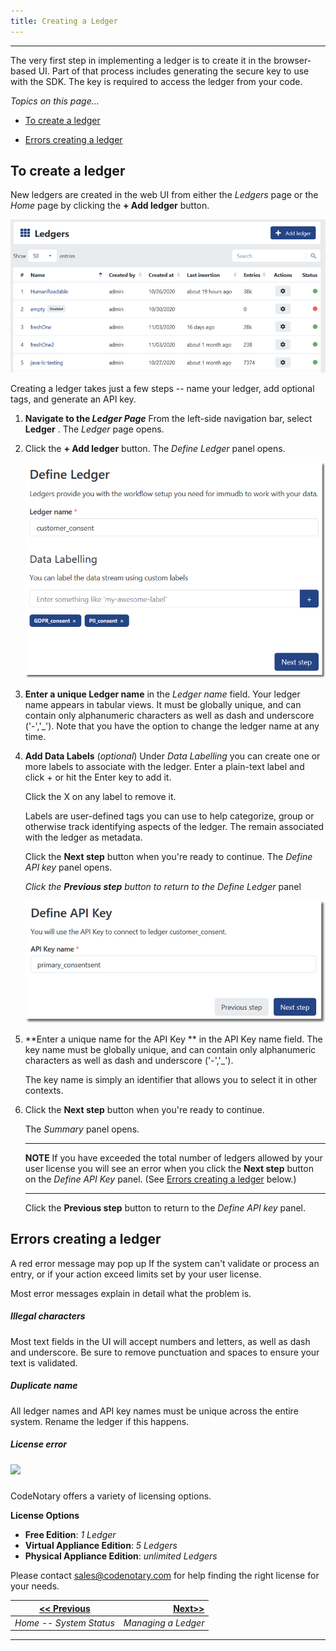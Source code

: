 ```yaml
---
title: Creating a Ledger
---
```


-------

The very first step in implementing a ledger is to create it in the browser-based UI.  Part of that process includes generating the secure key to use with the SDK. The key is required to access the ledger from your code. 

_Topics on this page..._

- [To create a ledger](#/help/to-create-a-ledger)

- [Errors creating a ledger](#/help/errors-creating-a-ledger)

## To create a ledger

New ledgers are created in the web UI from either the _Ledgers_ page or the _Home_ page by clicking the **+ Add ledger** button. 
<v-img src="/alt_ledger_plain.png" alt="" align="left"></v-img>


![](assets\images\alt_ledger_plain.png)

Creating a ledger takes just a few steps -- name your ledger, add optional tags, and generate an API key.

1. **Navigate to the *Ledger Page***  From the left-side navigation bar, select **Ledger** . The _Ledger_ page opens.

2. Click the **+ Add ledger** button. The *Define Ledger* panel opens.
   <v-img src="/alt_panell_defineledger.png" alt="" align="left"></v-img>

   ![](assets\images\alt_panell_defineledger.png)
   
3. **Enter a unique Ledger name** in the *Ledger name* field. 
   Your ledger name appears in tabular views.  It must be globally unique, and can contain only alphanumeric characters as well as dash and underscore ('-','_').  Note that you have the option to change the ledger name at any time.

4. **Add Data Labels**  (_optional_) Under *Data Labelling* you can create one or more labels to associate with the ledger.  Enter a plain-text label and click + or hit the Enter key to add it.

   Click the X on any label to remove it.

   Labels are user-defined tags you can use to help categorize, group or otherwise track identifying aspects of the ledger. The remain associated with the ledger as metadata.

   Click the **Next step** button when you're ready to continue. The *Define API key* panel opens.

   *Click the **Previous step** button to return to the Define Ledger* panel
   <v-img src="/alt_panel_definekey_sm.png" alt="" align="left"></v-img>


   ![](assets\images\alt_panel_definekey_sm.png)


   

5. **Enter a unique name for the API Key ** in the API Key name field. The key name must be globally unique, and can contain only alphanumeric characters as well as dash and underscore ('-','_').  

   The key name is simply an identifier that allows you to select it in other contexts.

6. Click the **Next step** button when you're ready to continue. 

   The *Summary* panel opens. 

   ---

   **NOTE**  If you have exceeded the total number of ledgers allowed by your user license you will see an error when you click the **Next step** button on the *Define API Key* panel. (See [Errors creating a ledger](#/help/errors-creating-a-ledger) below.) 

   ---

   Click the **Previous step** button to return to the *Define API key* panel. 

## Errors creating a ledger

A red error message may pop up If the system can't validate or process an entry, or if your action exceed limits set by your user license.

Most error messages explain in detail what the problem is. 

##### Illegal characters

Most text fields in the UI will accept numbers and letters, as well as dash and underscore. Be sure to remove punctuation and spaces to ensure your text is validated.

##### Duplicate name

All ledger names and API key names must be unique across the entire system. Rename the ledger if this happens.

##### License error

##### ![](C:\Users\David\Downloads\Metatrope\clients\ntry\assets\images\alt_err_lic.png)

CodeNotary offers a variety of licensing options.

**License Options** 

- **Free Edition**: *1 Ledger*
- **Virtual Appliance Edition**: *5 Ledgers*
- **Physical Appliance Edition**: *unlimited Ledgers*

Please contact [sales@codenotary.com](mailto:sales@codenotary.com) for help finding the right license for your needs.



| [<< Previous](/help/overall-status) | [Next>>](/help/manage-ledger) |
| ----------------------------------- | ----------------------------: |
| *Home -- System Status*             |           *Managing a Ledger* |

-------


